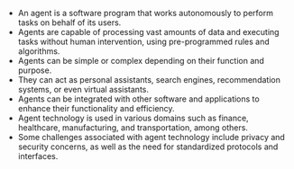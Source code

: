 - An agent is a software program that works autonomously to perform tasks on behalf of its users.
- Agents are capable of processing vast amounts of data and executing tasks without human intervention, using pre-programmed rules and algorithms.
- Agents can be simple or complex depending on their function and purpose.
- They can act as personal assistants, search engines, recommendation systems, or even virtual assistants.
- Agents can be integrated with other software and applications to enhance their functionality and efficiency.
- Agent technology is used in various domains such as finance, healthcare, manufacturing, and transportation, among others.
- Some challenges associated with agent technology include privacy and security concerns, as well as the need for standardized protocols and interfaces.